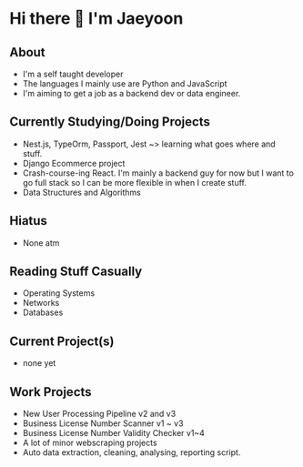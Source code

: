 # Hi there 👋 I'm Jaeyoon


## About
* I'm a self taught developer
* The languages I mainly use are Python and JavaScript
* I'm aiming to get a job as a backend dev or data engineer.

## Currently Studying/Doing Projects
* Nest.js, TypeOrm, Passport, Jest ~> learning what goes where and stuff.
* Django Ecommerce project
* Crash-course-ing React. I'm mainly a backend guy for now but I want to go full stack so I can be more flexible in when I create stuff.
* Data Structures and Algorithms

## Hiatus
* None atm

## Reading Stuff Casually
* Operating Systems
* Networks
* Databases

## Current Project(s)
* none yet

## Work Projects
* New User Processing Pipeline v2 and v3
* Business License Number Scanner v1 ~ v3
* Business License Number Validity Checker v1~4
* A lot of minor webscraping projects
* Auto data extraction, cleaning, analysing, reporting script.
